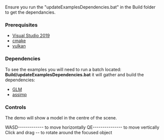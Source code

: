 
Ensure you run the "updateExamplesDependencies.bat" in the Build folder to get the dependancies.

### Prerequisites
+ [Visual Studio 2019](https://visualstudio.microsoft.com/downloads/)
+ [cmake](https://cmake.org/download/)
+ [vulkan](https://vulkan.lunarg.com/)

### Dependencies
To see the examples you will need to run a batch located: **Build/updateExamplesDependencies.bat**
it will gather and build the dependencies:
- [GLM](https://https://github.com/g-truc/glm)
- [assimp](https://github.com/assimp/assimp)


### Controls
The demo will show a model in the centre of the scene.

WASD------------- to move horizontally
QE--------------- to move vertically
Click and drag -- to rotate around the focused object
